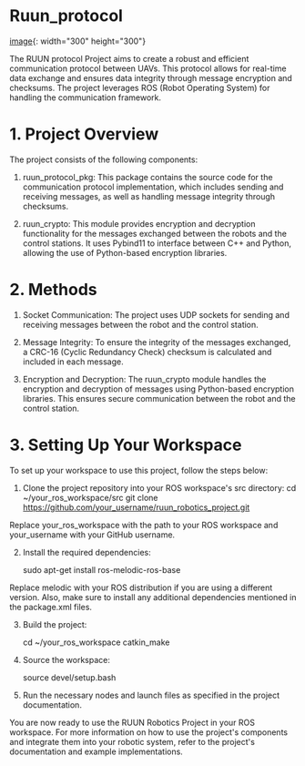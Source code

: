 # Ruun_protocol
[image](https://user-images.githubusercontent.com/109836008/235913527-0ac99ee7-44d4-4319-ac8d-06a248dd25a9.png){: width="300" height="300"}

The RUUN protocol Project aims to create a robust and efficient communication protocol between UAVs. This protocol allows for real-time data exchange and ensures data integrity through message encryption and checksums. The project leverages ROS (Robot Operating System) for handling the communication framework.

# 1. Project Overview

The project consists of the following components:

1. ruun_protocol_pkg: This package contains the source code for the communication protocol implementation, which includes sending and receiving messages, as well as handling message integrity through checksums.

2. ruun_crypto: This module provides encryption and decryption functionality for the messages exchanged between the robots and the control stations. It uses Pybind11 to interface between C++ and Python, allowing the use of Python-based encryption libraries.

# 2. Methods

1. Socket Communication: The project uses UDP sockets for sending and receiving messages between the robot and the control station.

2. Message Integrity: To ensure the integrity of the messages exchanged, a CRC-16 (Cyclic Redundancy Check) checksum is calculated and included in each message.

3. Encryption and Decryption: The ruun_crypto module handles the encryption and decryption of messages using Python-based encryption libraries. This ensures secure communication between the robot and the control station.

# 3. Setting Up Your Workspace

To set up your workspace to use this project, follow the steps below:

1. Clone the project repository into your ROS workspace's src directory:
    cd ~/your_ros_workspace/src
    git clone https://github.com/your_username/ruun_robotics_project.git

Replace your_ros_workspace with the path to your ROS workspace and your_username with your GitHub username.

2. Install the required dependencies:

    sudo apt-get install ros-melodic-ros-base

Replace melodic with your ROS distribution if you are using a different version. Also, make sure to install any additional dependencies mentioned in the package.xml files.

3. Build the project:

    cd ~/your_ros_workspace
    catkin_make

4. Source the workspace:

    source devel/setup.bash
    
5. Run the necessary nodes and launch files as specified in the project documentation.

You are now ready to use the RUUN Robotics Project in your ROS workspace. For more information on how to use the project's components and integrate them into your robotic system, refer to the project's documentation and example implementations.
